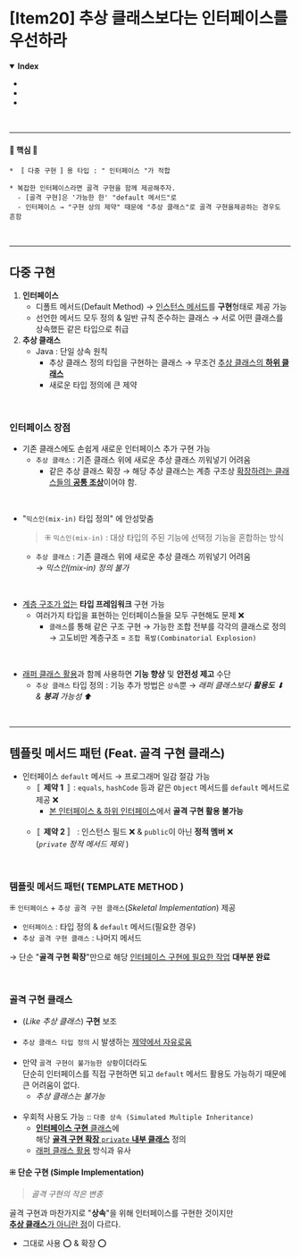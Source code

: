 # [Item20] 추상 클래스보다는 인터페이스를 우선하라
<details open>
    <summary><b>Index</b></summary>
<div markdown="1">

- []()
- []()
- []()

</div>
</details>

<br/>

---
#### 🌟 핵심 🌟
```text
* 〚 다중 구현 〛용 타입 : " 인터페이스 "가 적합

* 복잡한 인터페이스라면 골격 구현을 함께 제공해주자.
  - [골격 구현]은 '가능한 한' "default 메서드"로
  - 인터페이스 → "구현 상의 제약" 때문에 "추상 클래스"로 골격 구현을제공하는 경우도 흔함
```

<br/>

---
## 다중 구현
1. **인터페이스**
   - 디폴트 메서드(Default Method) → <u>인스턴스 메서드</u>를 **구현**형태로 제공 가능
   - 선언한 메서드 모두 정의 & 일반 규칙 준수하는 클래스 → 서로 어떤 클래스를 상속했든 같은 타입으로 취급
2. **추상 클래스**
   - Java : 단일 상속 원칙
     - 추상 클래스 정의 타입을 구현하는 클래스 → 무조건 <u>추상 클래스의 **하위 클래스**</u>
     - 새로운 타입 정의에 큰 제약

<br/>

### 인터페이스 장점
- 기존 클래스에도 손쉽게 새로운 인터페이스 추가 구현 가능
  - `추상 클래스` :  기존 클래스 위에 새로운 추상 클래스 끼워넣기 어려움
    - 같은 추상 클래스 확장 → 해당 추상 클래스는 계층 구조상 <u>확장하려는 클래스들의 **공통 조상**</u>이어야 함.

<br/>

- "`믹스인(mix-in)` 타입 정의" 에 안성맞춤
  > ⁜ `믹스인(mix-in)` : 대상 타입의 주된 기능에 선택정 기능을 혼합하는 방식
  - `추상 클래스` :  기존 클래스 위에 새로운 추상 클래스 끼워넣기 어려움<br/>
    → _믹스인(mix-in) 정의 불가_

<br/>

- <u>계층 구조가 없는</u> **타입 프레임워크** 구현 가능
  - 여러가지 타입을 표현하는 인터페이스들을 모두 구현해도 문제 ❌
    - `클래스`를 통해 같은 구조 구현 → 가능한 조합 전부를 각각의 클래스로 정의<br/>
      → 고도비만 계층구조 = `조합 폭발(Combinatorial Explosion)`

<br/>

- [래퍼 클래스 활용](../item_18)과 함께 사용하면 **기능 향상** 및 **안전성 제고** 수단
  - `추상 클래스` 타입 정의 : 기능 추가 방법은 `상속`뿐 → _래퍼 클래스보다 **활용도** ⬇ & **붕괴** 가능성 ⬆_

<br/>

---
## 템플릿 메서드 패턴 (Feat. 골격 구현 클래스)

- 인터페이스 `default` 메서드 → 프로그래머 일감 절감 가능<br/>
  - 〚 **제약 1** 〛 : `equals`, `hashCode` 등과 같은 `Object` 메서드를 `default` 메서드로 제공 ❌
    - <u>본 인터페이스 & 하위 인터페이스</u>에서 **골격 구현 활용 불가능**<br/><br/>
  - 〚 **제약 2** 〛 : 인스턴스 필드 ❌ & `public`이 아닌 **정적 멤버** ❌<br/>
    (_`private` 정적 메서드 제외_ )
  
<br/>

### 템플릿 메서드 패턴( TEMPLATE METHOD )
⁜ `인터페이스` + `추상 골격 구현 클래스`(_Skeletal Implementation_) 제공
- `인터페이스` : 타입 정의 & `default` 메서드(필요한 경우)
- `추상 골격 구현 클래스` : 나머지 메서드

→ 단순 "**골격 구현 확장**"만으로 해당 <u>인터페이스 구현에 필요한 작업</u> **대부분 완료**

<br/>

### 골격 구현 클래스
- (_Like 추상 클래스_) **구현** 보조<br/><br/>
- `추상 클래스 타입 정의` 시 발생하는 <u>제약에서 자유로움</u><br/><br/>
- 만약 `골격 구현이 불가능한 상황`이더라도 <br/>
  단순히 인터페이스를 직접 구현하면 되고 `default` 메서드 활용도 가능하기 때문에 큰 어려움이 없다.
  - _추상 클래스는 불가능_<br/><br/>
- 우회적 사용도 가능 :: `다중 상속 (Simulated Multiple Inheritance)`
  - <u>**인터페이스 구현** 클래스</u>에<br/>
    해당 <u>**골격 구현 확장** `private` **내부 클래스**</u> 정의
  - [래퍼 클래스 활용](../item_18) 방식과 유사

#### ⁜ 단순 구현 (Simple Implementation)
> _골격 구현의 작은 변종_

골격 구현과 마찬가지로 "**상속**"을 위해 인터페이스를 구현한 것이지만<br/>
<u>**추상 클래스**가 아니란 점</u>이 다르다.
- 그대로 사용 ⭕️ & 확장 ⭕️